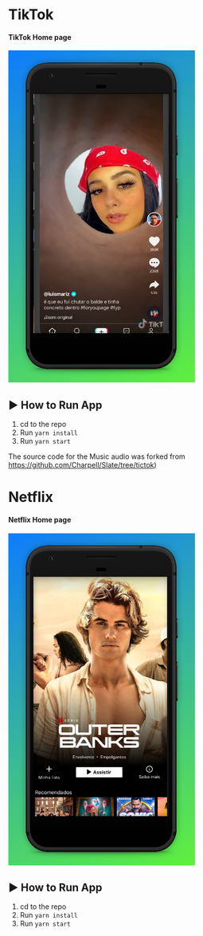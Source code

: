 # TikTok
#### TikTok Home page

![alt text](assets/tiktok.png)

## :arrow_forward: How to Run App

1. cd to the repo
2. Run `yarn install`
3. Run `yarn start`

The source code for the Music audio was forked from https://github.com/Charpell/Slate/tree/tictok)

# Netflix
#### Netflix Home page

![alt text](assets/netflix.png)

## :arrow_forward: How to Run App

1. cd to the repo
2. Run `yarn install`
3. Run `yarn start`
